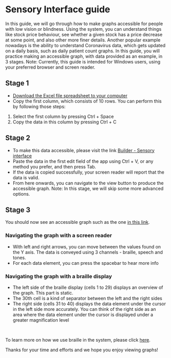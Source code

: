 # Sensory Interface guide
In this guide, we will go through how to make graphs accessible for people with low vision or blindness.
Using the system, you can understand things like stock price behaviour, see whether a given stock has a price decrease at some point, and also other more finer details. Another popular example nowadays is the ability to understand Coronavirus data, which gets updated on a daily basis, such as daily patient count graphs.
In this guide, you will practice making an accessible graph, with data provided as an example, in 3 stages.
Note: Currently, this guide is intended for Windows users, using your preferred browser and screen reader.

## Stage 1
* [Download the Excel file spreadsheet to your computer](http://sensoryinterface.com/assets/tutorial_data.xlsx)
* Copy the first column, which consists of 10 rows. You can perform this by following those steps:


1. Select the first column by pressing Ctrl + Space
2. Copy the data in this column by pressing Ctrl + C

## Stage 2
* To make this data accessible, please visit the link [Builder - Sensory interface](https://sensoryinterface.com/builder/index.html)
* Paste the data in the first edit field of the app using Ctrl + V, or any method you prefer, and then press Tab.
* If the data is copied successfully, your screen reader will report that the data is valid.
* From here onwards, you can navigate to the view button to produce the accessible graph.
Note: In this stage, we will skip some more advanced options.

## Stage 3
You should now see an accessible graph such as the one [in this link](https://sensoryinterface.com/view/index.html?data=0%090%0920%0960%09100%09100%0960%0920%090%090&minValue=0&maxValue=100&instrumentType=synthesizer&ttsName=Google%20US%20English).

### Navigating the graph with a screen reader
* With left and right arrows, you can move between the values found on the Y axis. The data is conveyed using 3 channels - braille, speech and tones.
* For each data element, you can press the spacebar to hear more info

### Navigating the graph with a braille display
* The left side of the braille display (cells 1 to 29) displays an overview of the graph. This part is static.
* The 30th cell is a kind of separator between the left and the right sides
* The right side (cells 31 to 40) displays the data element under the cursor in the left side more accurately. You can think of the right side as an area where the data element under the cursor is displayed under a greater magnification level

</br>

To learn more on how we use braille in the system, please click [here](tutorial_braille_en.html).

Thanks for your time and efforts and we hope you enjoy viewing graphs!